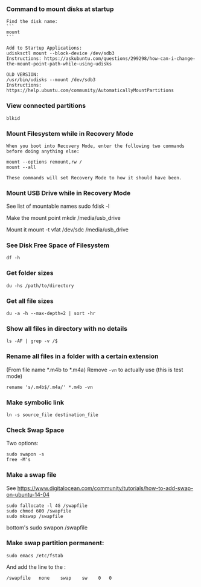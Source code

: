 ### Command to mount disks at startup

    Find the disk name:
    ```
    mount
    ```

    Add to Startup Applications:
    udisksctl mount --block-device /dev/sdb3
    Instructions: https://askubuntu.com/questions/299298/how-can-i-change-the-mount-point-path-while-using-udisks

    OLD VERSION:
    /usr/bin/udisks --mount /dev/sdb3
    Instructions: https://help.ubuntu.com/community/AutomaticallyMountPartitions


### View connected partitions

    blkid

### Mount Filesystem while in Recovery Mode

    When you boot into Recovery Mode, enter the following two commands before doing anything else:

    mount --options remount,rw /
    mount --all

    These commands will set Recovery Mode to how it should have been.


### Mount USB Drive while in Recovery Mode

See list of mountable names
    sudo fdisk -l

Make the mount point
    mkdir /media/usb_drive

Mount it
    mount -t vfat /dev/sdc /media/usb_drive


### See Disk Free Space of Filesystem

    df -h

### Get folder sizes

	du -hs /path/to/directory

### Get all file sizes

    du -a -h --max-depth=2 | sort -hr 

### Show all files in directory with no details

    ls -AF | grep -v /$

### Rename all files in a folder with a certain extension

(From file name *.m4b to *.m4a)
Remove ``-vn`` to actually use (this is test mode)
    
    rename 's/.m4b$/.m4a/' *.m4b -vn

### Make symbolic link

    ln -s source_file destination_file

### Check Swap Space

Two options:

    sudo swapon -s
    free -M's
	
### Make a swap file

See https://www.digitalocean.com/community/tutorials/how-to-add-swap-on-ubuntu-14-04

    sudo fallocate -l 4G /swapfile
    sudo chmod 600 /swapfile
    sudo mkswap /swapfile
bottom's    sudo swapon /swapfile

### Make swap partition permanent:

    sudo emacs /etc/fstab

And add the line to the :

	/swapfile   none    swap    sw    0   0
	
	
